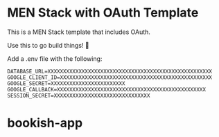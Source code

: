 # MEN Stack with OAuth Template

This is a MEN Stack template that includes OAuth.

Use this to go build things! 🚀

Add a .env file with the following:
```
DATABASE_URL=XXXXXXXXXXXXXXXXXXXXXXXXXXXXXXXXXXXXXXXXXXXXXXXXXXXXX
GOOGLE_CLIENT_ID=XXXXXXXXXXXXXXXXXXXXXXXXXXXXXXXXXXXXXXXXXXXXXXXXX
GOOGLE_SECRET=XXXXXXXXXXXXXXXXXXXXXXXX
GOOGLE_CALLBACK=XXXXXXXXXXXXXXXXXXXXXXXXXXXXXXXXXXXXXXXXXXXXXXXX
SESSION_SECRET=XXXXXXXXXXXXXXXXXXXXXXXXXXXXXXX
```
# bookish-app
